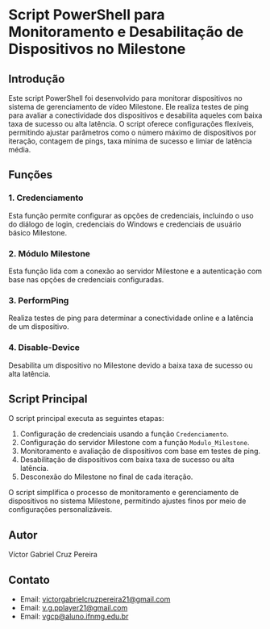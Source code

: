 # Script PowerShell para Monitoramento e Desabilitação de Dispositivos no Milestone

## Introdução
Este script PowerShell foi desenvolvido para monitorar dispositivos no sistema de gerenciamento de vídeo Milestone. Ele realiza testes de ping para avaliar a conectividade dos dispositivos e desabilita aqueles com baixa taxa de sucesso ou alta latência. O script oferece configurações flexíveis, permitindo ajustar parâmetros como o número máximo de dispositivos por iteração, contagem de pings, taxa mínima de sucesso e limiar de latência média.

## Funções

### 1. Credenciamento
Esta função permite configurar as opções de credenciais, incluindo o uso do diálogo de login, credenciais do Windows e credenciais de usuário básico Milestone.

### 2. Módulo Milestone
Esta função lida com a conexão ao servidor Milestone e a autenticação com base nas opções de credenciais configuradas.

### 3. PerformPing
Realiza testes de ping para determinar a conectividade online e a latência de um dispositivo.

### 4. Disable-Device
Desabilita um dispositivo no Milestone devido a baixa taxa de sucesso ou alta latência.

## Script Principal

O script principal executa as seguintes etapas:

1. Configuração de credenciais usando a função `Credenciamento`.
2. Configuração do servidor Milestone com a função `Modulo_Milestone`.
3. Monitoramento e avaliação de dispositivos com base em testes de ping.
4. Desabilitação de dispositivos com baixa taxa de sucesso ou alta latência.
5. Desconexão do Milestone no final de cada iteração.

O script simplifica o processo de monitoramento e gerenciamento de dispositivos no sistema Milestone, permitindo ajustes finos por meio de configurações personalizáveis.

## Autor
Víctor Gabriel Cruz Pereira

## Contato
- Email: victorgabrielcruzpereira21@gmail.com
- Email: v.g.pplayer21@gmail.com
- Email: vgcp@aluno.ifnmg.edu.br
